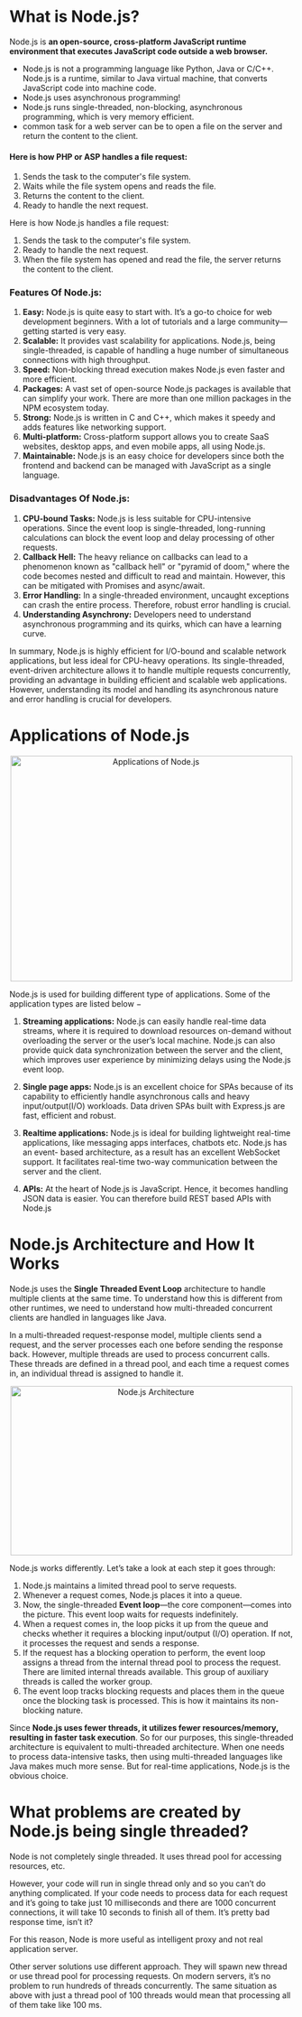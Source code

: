 # What is Node.js?

Node.js is <b>an open-source, cross-platform JavaScript runtime environment that executes JavaScript code outside a web browser.</b>

- Node.js is not a programming language like Python, Java or C/C++. Node.js is a runtime, similar to Java virtual machine, that converts JavaScript code into machine code.
- Node.js uses asynchronous programming!
- Node.js runs single-threaded, non-blocking, asynchronous programming, which is very memory efficient.
- common task for a web server can be to open a file on the server and return the content to the client.
 
<h4>Here is how PHP or ASP handles a file request:</h4>

1. Sends the task to the computer's file system.
2. Waits while the file system opens and reads the file.
3. Returns the content to the client.
4. Ready to handle the next request.
 
Here is how Node.js handles a file request:

1. Sends the task to the computer's file system.
2. Ready to handle the next request.
3. When the file system has opened and read the file, the server returns the content to the client.
 
<h3>Features Of Node.js:</h3>   

1. <b>Easy:</b> Node.js is quite easy to start with. It’s a go-to choice for web development beginners. With a lot of tutorials and a large community—getting started is very easy.
2. <b>Scalable:</b> It provides vast scalability for applications. Node.js, being single-threaded, is capable of handling a huge number of simultaneous connections with high throughput.
3. <b>Speed:</b> Non-blocking thread execution makes Node.js even faster and more efficient.
4. <b>Packages:</b> A vast set of open-source Node.js packages is available that can simplify your work. There are more than one million packages in the NPM ecosystem today.
5. <b>Strong:</b> Node.js is written in C and C++, which makes it speedy and adds features like networking support.
6. <b>Multi-platform:</b> Cross-platform support allows you to create SaaS websites, desktop apps, and even mobile apps, all using Node.js.
7. <b>Maintainable:</b> Node.js is an easy choice for developers since both the frontend and backend can be managed with JavaScript as a single language.

<h3>Disadvantages Of Node.js:</h3>

1. <b>CPU-bound Tasks:</b> Node.js is less suitable for CPU-intensive operations. Since the event loop is single-threaded, long-running calculations can block the event loop and delay processing of other requests.
2. <b>Callback Hell:</b> The heavy reliance on callbacks can lead to a phenomenon known as "callback hell" or "pyramid of doom," where the code becomes nested and difficult to read and maintain. However, this can be mitigated with Promises and async/await.
3. <b>Error Handling:</b> In a single-threaded environment, uncaught exceptions can crash the entire process. Therefore, robust error handling is crucial.
4. <b>Understanding Asynchrony:</b> Developers need to understand asynchronous programming and its quirks, which can have a learning curve.

In summary, Node.js is highly efficient for I/O-bound and scalable network applications, but less ideal for CPU-heavy operations. Its single-threaded, event-driven architecture allows it to handle multiple requests concurrently, providing an advantage in building efficient and scalable web applications. However, understanding its model and handling its asynchronous nature and error handling is crucial for developers.

# Applications of Node.js

<p align="center">
  <img src="https://github.com/omar-gamel/nodejs-article/blob/main/nodejs-applications.png" alt="Applications of Node.js" width="500" height="400">
</p>

Node.js is used for building different type of applications. Some of the application types are listed below −

1. <b>Streaming applications:</b> Node.js can easily handle real-time data streams, where it is required to download resources on-demand without overloading the server or the user’s local machine. Node.js can also provide quick data synchronization between the server and the client, which improves user experience by minimizing delays using the Node.js event loop.

2. <b>Single page apps:</b> Node.js is an excellent choice for SPAs because of its capability to efficiently handle asynchronous calls and heavy input/output(I/O) workloads. Data driven SPAs built with Express.js are fast, efficient and robust.

3. <b>Realtime applications:</b> Node.js is ideal for building lightweight real-time applications, like messaging apps interfaces, chatbots etc. Node.js has an event- based architecture, as a result has an excellent WebSocket support. It facilitates real-time two-way communication between the server and the client.

4. <b>APIs:</b> At the heart of Node.js is JavaScript. Hence, it becomes handling JSON data is easier. You can therefore build REST based APIs with Node.js
   
# Node.js Architecture and How It Works

Node.js uses the <b>Single Threaded Event Loop</b> architecture to handle multiple clients at the same time. To understand how this is different from other runtimes, we need to understand how multi-threaded concurrent clients are handled in languages like Java.

In a multi-threaded request-response model, multiple clients send a request, and the server processes each one before sending the response back. However, multiple threads are used to process concurrent calls. These threads are defined in a thread pool, and each time a request comes in, an individual thread is assigned to handle it.

<p align="center">
  <img src="https://github.com/omar-gamel/nodejs-article/blob/main/nodejs-architectures.png" alt="Node.js Architecture" width="500" height="300">
</p>

Node.js works differently. Let’s take a look at each step it goes through:

1. Node.js maintains a limited thread pool to serve requests.
2. Whenever a request comes, Node.js places it into a queue.
3. Now, the single-threaded <b>Event loop</b>—the core component—comes into the picture. This event loop waits for requests indefinitely.
4. When a request comes in, the loop picks it up from the queue and checks whether it requires a blocking input/output (I/O) operation. If not, it processes the request and sends a response.
5. If the request has a blocking operation to perform, the event loop assigns a thread from the internal thread pool to process the request. There are limited internal threads available. This group of auxiliary threads is called the worker group.
6. The event loop tracks blocking requests and places them in the queue once the blocking task is processed. This is how it maintains its non-blocking nature.
   
Since <b>Node.js uses fewer threads, it utilizes fewer resources/memory, resulting in faster task execution</b>. So for our purposes, this single-threaded architecture is equivalent to multi-threaded architecture. When one needs to process data-intensive tasks, then using multi-threaded languages like Java makes much more sense. But for real-time applications, Node.js is the obvious choice.

# What problems are created by Node.js being single threaded?

Node is not completely single threaded. It uses thread pool for accessing resources, etc.

However, your code will run in single thread only and so you can’t do anything complicated. If your code needs to process data for each request and it’s going to take just 10 milliseconds and there are 1000 concurrent connections, it will take 10 seconds to finish all of them. It’s pretty bad response time, isn’t it?

For this reason, Node is more useful as intelligent proxy and not real application server.

Other server solutions use different approach. They will spawn new thread or use thread pool for processing requests. On modern servers, it’s no problem to run hundreds of threads concurrently. The same situation as above with just a thread pool of 100 threads would mean that processing all of them take like 100 ms.
